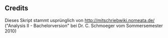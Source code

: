 Credits
-------
Dieses Skript stammt usprünglich von http://mitschriebwiki.nomeata.de/
("Analysis II - Bachelorversion" bei Dr. C. Schmoeger vom Sommersemester 2010)
